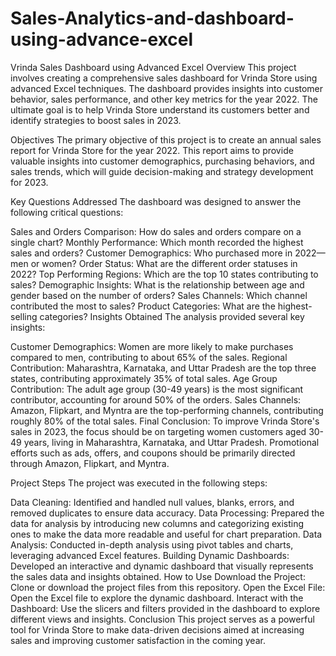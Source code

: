 # Sales-Analytics-and-dashboard-using-advance-excel
Vrinda Sales Dashboard using Advanced Excel
Overview
This project involves creating a comprehensive sales dashboard for Vrinda Store using advanced Excel techniques. The dashboard provides insights into customer behavior, sales performance, and other key metrics for the year 2022. The ultimate goal is to help Vrinda Store understand its customers better and identify strategies to boost sales in 2023.

Objectives
The primary objective of this project is to create an annual sales report for Vrinda Store for the year 2022. This report aims to provide valuable insights into customer demographics, purchasing behaviors, and sales trends, which will guide decision-making and strategy development for 2023.

Key Questions Addressed
The dashboard was designed to answer the following critical questions:

Sales and Orders Comparison: How do sales and orders compare on a single chart?
Monthly Performance: Which month recorded the highest sales and orders?
Customer Demographics: Who purchased more in 2022—men or women?
Order Status: What are the different order statuses in 2022?
Top Performing Regions: Which are the top 10 states contributing to sales?
Demographic Insights: What is the relationship between age and gender based on the number of orders?
Sales Channels: Which channel contributed the most to sales?
Product Categories: What are the highest-selling categories?
Insights Obtained
The analysis provided several key insights:

Customer Demographics: Women are more likely to make purchases compared to men, contributing to about 65% of the sales.
Regional Contribution: Maharashtra, Karnataka, and Uttar Pradesh are the top three states, contributing approximately 35% of total sales.
Age Group Contribution: The adult age group (30-49 years) is the most significant contributor, accounting for around 50% of the orders.
Sales Channels: Amazon, Flipkart, and Myntra are the top-performing channels, contributing roughly 80% of the total sales.
Final Conclusion: To improve Vrinda Store's sales in 2023, the focus should be on targeting women customers aged 30-49 years, living in Maharashtra, Karnataka, and Uttar Pradesh. Promotional efforts such as ads, offers, and coupons should be primarily directed through Amazon, Flipkart, and Myntra.

Project Steps
The project was executed in the following steps:

Data Cleaning: Identified and handled null values, blanks, errors, and removed duplicates to ensure data accuracy.
Data Processing: Prepared the data for analysis by introducing new columns and categorizing existing ones to make the data more readable and useful for chart preparation.
Data Analysis: Conducted in-depth analysis using pivot tables and charts, leveraging advanced Excel features.
Building Dynamic Dashboards: Developed an interactive and dynamic dashboard that visually represents the sales data and insights obtained.
How to Use
Download the Project: Clone or download the project files from this repository.
Open the Excel File: Open the Excel file to explore the dynamic dashboard.
Interact with the Dashboard: Use the slicers and filters provided in the dashboard to explore different views and insights.
Conclusion
This project serves as a powerful tool for Vrinda Store to make data-driven decisions aimed at increasing sales and improving customer satisfaction in the coming year.
